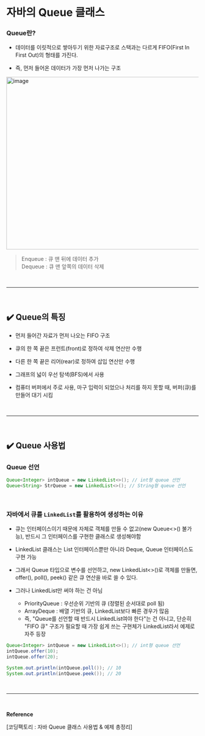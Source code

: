 # 자바의 Queue 클래스
### Queue란?
- 데이터를 이릿적으로 쌓아두기 위한 자료구조로 스택과는 다르게 FIFO(First In First Out)의 형태를 가진다.

- 즉, 먼저 들어온 데이터가 가장 먼저 나가는 구조

<img width="982" height="453" alt="image" src="https://github.com/user-attachments/assets/c15165cf-02c3-4bc0-a791-6326de524469" /><br>
> Enqueue : 큐 맨 뒤에 데이터 추가<br>
> Dequeue : 큐 맨 앞쪽의 데이터 삭제
<br>
<hr>
<br>

## ✔️ Queue의 특징
- 먼저 들어간 자료가 먼저 나오는 FIFO 구조

- 큐의 한 쪽 끝은 프런트(front)로 정하여 삭제 연산만 수행

- 다른 한 쪽 끝은 리어(rear)로 정하여 삽입 연산만 수행

- 그래프의 넓이 우선 탐색(BFS)에서 사용

- 컴퓨터 버퍼에서 주로 사용, 마구 입력이 되었으나 처리를 하지 못할 때, 버퍼(큐)를 만들어 대기 시킴
<br>
<hr>
<br>

## ✔️ Queue 사용법
### Queue 선언
```java
Queue<Integer> intQueue = new LinkedList<>(); // int형 queue 선언
Queue<String> StrQueue = new LinkedList<>(); // String형 queue 선언
```
<br>

### 자바에서 큐를 `LinkedList`를 활용하여 생성하는 이유
- 큐는 인터페이스이기 때문에 자체로 객체를 만들 수 없고(new Queue<>() 불가능), 반드시 그 인터페이스를 구현한 클래스로 생성해야함

- LinkedList 클래스는 List 인터페이스뿐만 아니라 Deque, Queue 인터페이스도 구현 가능

- 그래서 Queue 타입으로 변수를 선언하고, new LinkedList<>()로 객체를 만들면, offer(), poll(), peek() 같은 큐 연산을 바로 쓸 수 있다.

- 그러나 LinkedList만 써야 하는 건 아님
  - PriorityQueue : 우선순위 기반의 큐 (정렬된 순서대로 poll 됨)
  - ArrayDeque : 배열 기반의 큐, LinkedList보다 빠른 경우가 많음
  - 즉, "Queue를 선언할 때 반드시 LinkedList여야 한다"는 건 아니고,
단순히 "FIFO 큐" 구조가 필요할 때 가장 쉽게 쓰는 구현체가 LinkedList라서 예제로 자주 등장

```java
Queue<Integer> intQueue = new LinkedList<>(); // int형 queue 선언
intQueue.offer(10);
intQueue.offer(20);

System.out.println(intQueue.poll()); // 10
System.out.println(intQueue.peek()); // 20
```



<br>
<hr>
<br>

**Reference**<br>

[코딩팩토리 : 자바 Queue 클래스 사용법 & 예제 총정리]

